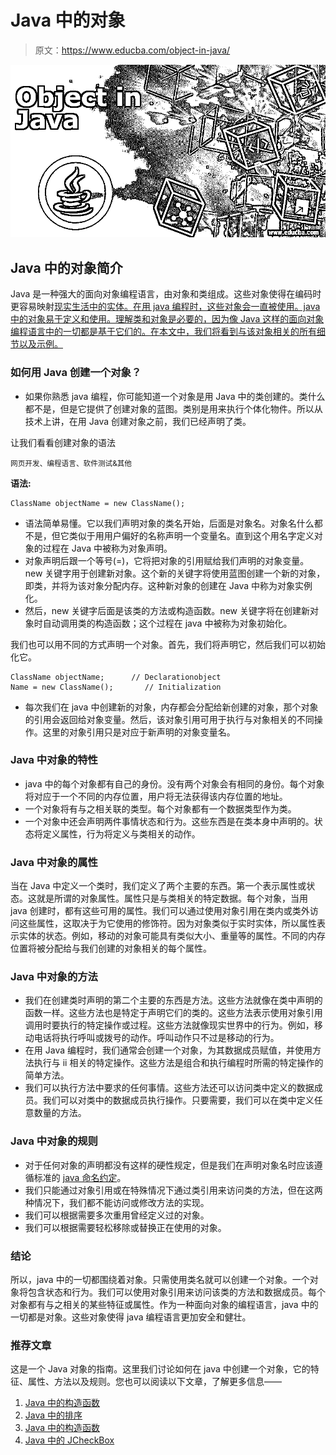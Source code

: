 # Java 中的对象

> 原文：<https://www.educba.com/object-in-java/>

![Object in Java](img/1770783899f3f55c63f3565c4b64fefb.png)



## Java 中的对象简介

Java 是一种强大的面向对象编程语言，由对象和类组成。这些对象使得在编码时更容易映射[现实生活中的实体。在用 java 编程时，这些对象会一直被使用。java 中的对象易于定义和使用。理解类和对象是必要的，因为像 Java 这样的面向对象编程语言中的一切都是基于它们的。在本文中，我们将看到与该对象相关的所有细节以及示例。](https://www.educba.com/what-is-coding/)

### 如何用 Java 创建一个对象？

*   如果你熟悉 java 编程，你可能知道一个对象是用 Java 中的类创建的。类什么都不是，但是它提供了创建对象的蓝图。类别是用来执行个体化物件。所以从技术上讲，在用 Java 创建对象之前，我们已经声明了类。

让我们看看创建对象的语法

<small>网页开发、编程语言、软件测试&其他</small>

**语法:**

```
ClassName objectName = new ClassName();
```

*   语法简单易懂。它以我们声明对象的类名开始，后面是对象名。对象名什么都不是，但它类似于用用户偏好的名称声明一个变量名。直到这个用名字定义对象的过程在 Java 中被称为对象声明。
*   对象声明后跟一个等号(=)，它将把对象的引用赋给我们声明的对象变量。new 关键字用于创建新对象。这个新的关键字将使用蓝图创建一个新的对象，即类，并将为该对象分配内存。这种新对象的创建在 Java 中称为对象实例化。
*   然后，new 关键字后面是该类的方法或构造函数。new 关键字将在创建新对象时自动调用类的构造函数；这个过程在 java 中被称为对象初始化。

我们也可以用不同的方式声明一个对象。首先，我们将声明它，然后我们可以初始化它。

```
ClassName objectName;      // Declarationobject
Name = new ClassName();       // Initialization
```

*   每次我们在 java 中创建新的对象，内存都会分配给新创建的对象，那个对象的引用会返回给对象变量。然后，该对象引用可用于执行与对象相关的不同操作。这里的对象引用只是对应于新声明的对象变量名。

### Java 中对象的特性

*   java 中的每个对象都有自己的身份。没有两个对象会有相同的身份。每个对象将对应于一个不同的内存位置，用户将无法获得该内存位置的地址。
*   一个对象将有与之相关联的类型。每个对象都有一个数据类型作为类。
*   一个对象中还会声明两件事情状态和行为。这些东西是在类本身中声明的。状态将定义属性，行为将定义与类相关的动作。

### Java 中对象的属性

当在 Java 中定义一个类时，我们定义了两个主要的东西。第一个表示属性或状态。这就是所谓的对象属性。属性只是与类相关的特定数据。每个对象，当用 java 创建时，都有这些可用的属性。我们可以通过使用对象引用在类内或类外访问这些属性，这取决于为它使用的修饰符。因为对象类似于实时实体，所以属性表示实体的状态。例如，移动的对象可能具有类似大小、重量等的属性。不同的内存位置将被分配给与我们创建的对象相关的每个属性。

### Java 中对象的方法

*   我们在创建类时声明的第二个主要的东西是方法。这些方法就像在类中声明的函数一样。这些方法也是特定于声明它们的类的。这些方法表示使用对象引用调用时要执行的特定操作或过程。这些方法就像现实世界中的行为。例如，移动电话将执行呼叫或拨号的动作。呼叫动作只不过是移动的行为。
*   在用 Java 编程时，我们通常会创建一个对象，为其数据成员赋值，并使用方法执行与 ii 相关的特定操作。这些方法是组合和执行编程时所需的特定操作的简单方法。
*   我们可以执行方法中要求的任何事情。这些方法还可以访问类中定义的数据成员。我们可以对类中的数据成员执行操作。只要需要，我们可以在类中定义任意数量的方法。

### Java 中对象的规则

*   对于任何对象的声明都没有这样的硬性规定，但是我们在声明对象名时应该遵循标准的 [java 命名约定](https://www.educba.com/java-naming-conventions/)。
*   我们只能通过对象引用或在特殊情况下通过类引用来访问类的方法，但在这两种情况下，我们都不能访问或修改方法的实现。
*   我们可以根据需要多次重用曾经定义过的对象。
*   我们可以根据需要轻松移除或替换正在使用的对象。

### 结论

所以，java 中的一切都围绕着对象。只需使用类名就可以创建一个对象。一个对象将包含状态和行为。我们可以使用对象引用来访问该类的方法和数据成员。每个对象都有与之相关的某些特征或属性。作为一种面向对象的编程语言，java 中的一切都是对象。这些对象使得 java 编程语言更加安全和健壮。

### 推荐文章

这是一个 Java 对象的指南。这里我们讨论如何在 java 中创建一个对象，它的特征、属性、方法以及规则。您也可以阅读以下文章，了解更多信息——

1.  [Java 中的构造函数](https://www.educba.com/constructor-in-java/)
2.  [Java 中的排序](https://www.educba.com/sorting-in-java/)
3.  [Java 中的构造函数](https://www.educba.com/constructor-in-java/)
4.  [Java 中的 JCheckBox](https://www.educba.com/jcheckbox-in-java/)





